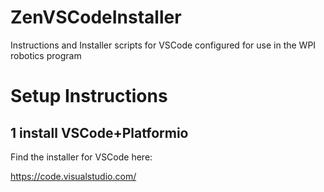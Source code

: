# ZenVSCodeInstaller
Instructions and Installer scripts for VSCode configured for use in the WPI robotics program

# Setup Instructions

## 1 install VSCode+Platformio

Find the installer for VSCode here:

https://code.visualstudio.com/


##
